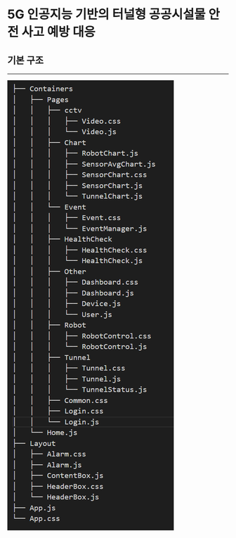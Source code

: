 # 5G 인공지능 기반의 터널형 공공시설물 안전 사고 예방 대응

## 기본 구조
--------------
<img src="/public/structure.png"></img>
